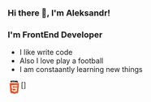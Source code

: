 ### Hi there 👋, I'm Aleksandr!

### I'm FrontEnd Developer
- I like write code
- Also I love play a football
- I am constaantly learning new things

[<img align="left" alt="HTML5" width="26px" src="https://raw.githubusercontent.com/github/explore/80688e429a7d4ef2fca1e82350fe8e3517d3494d/topics/html/html.png">]
